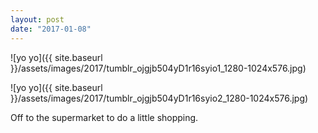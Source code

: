 ```yaml
---
layout: post
date: "2017-01-08"
---
```


![yo yo]({{ site.baseurl }}/assets/images/2017/tumblr_ojgjb504yD1r16syio1_1280-1024x576.jpg)

![yo yo]({{ site.baseurl }}/assets/images/2017/tumblr_ojgjb504yD1r16syio2_1280-1024x576.jpg)

Off to the supermarket to do a little shopping.
